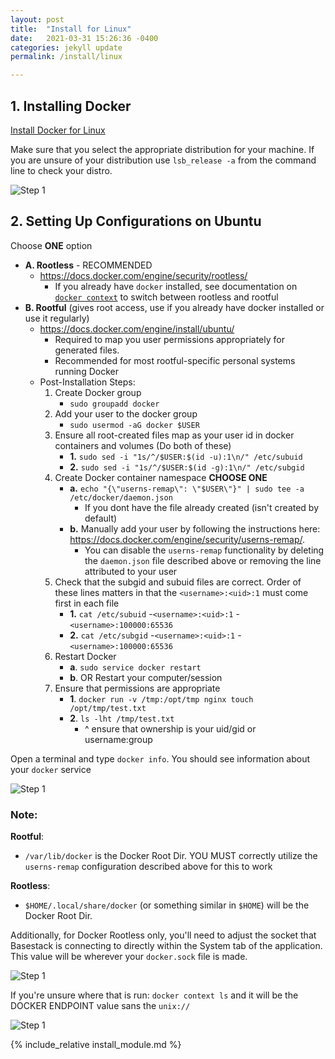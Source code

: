 ```yaml
---
layout: post
title:  "Install for Linux"
date:   2021-03-31 15:26:36 -0400
categories: jekyll update
permalink: /install/linux

---
```


## 1. Installing Docker

<a href="https://docs.docker.com/engine/install/#server">Install Docker for Linux</a>

Make sure that you select the appropriate distribution for your machine. If you are unsure of your distribution use `lsb_release -a` from the command line to check your distro.

![Step 1]({{site.baseurl}}/assets/img/release_distro.png "Title")

## 2. Setting Up Configurations on Ubuntu

Choose **ONE** option

- **A. Rootless** - RECOMMENDED 
	- https://docs.docker.com/engine/security/rootless/
		- If you already have `docker` installed, see documentation on [`docker context`](https://docs.docker.com/engine/security/rootless/#client) to switch between rootless and rootful
- **B. Rootful** (gives root access, use if you already have docker installed or use it regularly)
	- https://docs.docker.com/engine/install/ubuntu/
		- Required to map you user permissions appropriately for generated files.
		- Recommended for most rootful-specific personal systems running Docker
	- Post-Installation Steps:
		1. Create Docker group
			- `sudo groupadd docker`
		2. Add your user to the docker group
			- `sudo usermod -aG docker $USER`
		3. Ensure all root-created files map as your user id in docker containers and volumes (Do both of these)
			- **1.** `sudo sed -i "1s/^/$USER:$(id -u):1\n/" /etc/subuid`
			- **2.** `sudo sed -i "1s/^/$USER:$(id -g):1\n/" /etc/subgid`
		4. Create Docker container namespace **CHOOSE ONE**
			- **a.** `echo "{\"userns-remap\": \"$USER\"}" | sudo tee -a /etc/docker/daemon.json`
				- If you dont have the file already created (isn't created by default)
			- **b.** Manually add your user by following the instructions here: https://docs.docker.com/engine/security/userns-remap/.
				- You can disable the `userns-remap` functionality by deleting the `daemon.json` file described above or removing the line attributed to your user
		5. Check that the subgid and subuid files are correct. Order of these lines matters in that the `<username>:<uid>:1` must come first in each file
			- **1.** `cat /etc/subuid`
				-`<username>:<uid>:1`
				-`<username>:100000:65536`
			- **2.** `cat /etc/subgid`
				-`<username>:<uid>:1`
				-`<username>:100000:65536` 
		6. Restart Docker 
			- **a**. `sudo service docker restart`
			- **b**. OR Restart your computer/session
		7. Ensure that permissions are appropriate
			- **1**. `docker run -v /tmp:/opt/tmp nginx touch /opt/tmp/test.txt`
			- **2**. `ls -lht /tmp/test.txt` 
				- ^ ensure that ownership is your uid/gid or username:group

Open a terminal and type `docker info`. You should see information about your `docker` service

![Step 1]({{site.url}}/assets/img/docker_info.png "Title")

### Note:

**Rootful**:
- `/var/lib/docker` is the Docker Root Dir. YOU MUST correctly utilize the `userns-remap` configuration described above for this to work

**Rootless**:
- `$HOME/.local/share/docker` (or something similar in `$HOME`) will be the Docker Root Dir. 

Additionally, for Docker Rootless only, you'll need to adjust the socket that Basestack is connecting to directly within the System tab of the application. This value will be wherever your `docker.sock` file is made. 

![Step 1]({{site.baseurl}}/assets/img/change_socket.png "Title")

If you're unsure where that is run: `docker context ls` and it will be the DOCKER ENDPOINT value sans the `unix://` 

![Step 1]({{site.baseurl}}/assets/img/docker_context_ls.png "Title")


{% include_relative install_module.md %}


